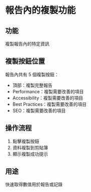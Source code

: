 # 報告內的複製功能

## 功能
複製報告內的特定資訊

## 複製按鈕位置
報告內共有 5 個複製按鈕：
- 頂部：複製完整報告
- Performance：複製需要改善的項目
- Accessibility：複製需要改善的項目
- Best Practices：複製需要改善的項目
- SEO：複製需要改善的項目

## 操作流程
1. 點擊複製按鈕
2. 資料複製到剪貼簿
3. 顯示複製成功提示

## 用途
快速取得數值用於報告或記錄
